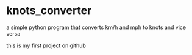 # knots_converter

a simple python program that converts km/h and mph to knots and vice versa

this is my first project on github
